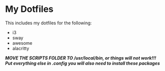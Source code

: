 # My Dotfiles
This includes my dotfiles for the following:
- i3
- sway
- awesome
- alacritty

***MOVE THE SCRIPTS FOLDER TO /usr/local/bin, or things will not work!!!***
***Put everything else in .config you will also need to install these packages***
